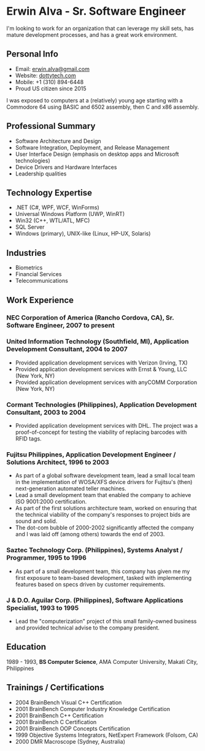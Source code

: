 # Erwin Alva - Sr. Software Engineer
I'm looking to work for an organization that can leverage my skill sets, has mature development processes, and has a great work environment.

## Personal Info
* Email: [erwin.alva@gmail.com](mailto:erwin.alva@gmail.com)
* Website: [dottytech.com](http://dottytech.com)
* Mobile: +1 (310) 894-6448
* Proud US citizen since 2015

I was exposed to computers at a (relatively) young age starting with a Commodore 64 using BASIC and 6502 assembly, then C and x86 assembly.

## Professional Summary
* Software Architecture and Design
* Software Integration, Deployment, and Release Management
* User Interface Design (emphasis on desktop apps and Microsoft technologies)
* Device Drivers and Hardware Interfaces
* Leadership qualities

## Technology Expertise
* .NET (C#, WPF, WCF, WinForms)
* Universal Windows Platform (UWP, WinRT)
* Win32 (C++, WTL/ATL, MFC)
* SQL Server
* Windows (primary), UNIX-like (Linux, HP-UX, Solaris)

## Industries
* Biometrics
* Financial Services
* Telecommunications

## Work Experience

### NEC Corporation of America (Rancho Cordova, CA), Sr. Software Engineer, 2007 to present

### United Information Technology (Southfield, MI), Application Development Consultant, 2004 to 2007
* Provided application development services with Verizon (Irving, TX)
* Provided application development services with Ernst & Young, LLC (New York, NY)
* Provided application development services with anyCOMM Corporation (New York, NY)

### Cormant Technologies (Philippines), Application Development Consultant, 2003 to 2004
* Provided application development services with DHL. The project was a proof-of-concept for
testing the viability of replacing barcodes with RFID tags.

### Fujitsu Philippines, Application Development Engineer / Solutions Architect, 1996 to 2003
* As part of a global software development team, lead a small local team in the implementation of
WOSA/XFS device drivers for Fujitsu's (then) next-generation automated teller machines.
* Lead a small development team that enabled the company to achieve ISO 9001:2000 certification.
* As part of the first solutions architecture team, worked on ensuring that the technical viability
of the company's responses to project bids are sound and solid.
* The dot-com bubble of 2000-2002 significantly affected the company and I was laid off (among
others) towards the end of 2003.

### Saztec Technology Corp. (Philippines), Systems Analyst / Programmer, 1995 to 1996
* As part of a small development team, this company has given me my first exposure to team-based
development, tasked with implementing features based on specs driven by customer requirements.

### J & D.O. Aguilar Corp. (Philippines), Software Applications Specialist, 1993 to 1995
* Lead the "computerization" project of this small family-owned business and provided
technical advise to the company president.

## Education
1989 - 1993, **BS Computer Science**, AMA Computer University, Makati City, Philippines

## Trainings / Certifications
* 2004 BrainBench Visual C++ Certification
* 2001 BrainBench Computer Industry Knowledge Certification
* 2001 BrainBench C++ Certification
* 2001 BrainBench C Certification
* 2001 BrainBench OOP Concepts Certification
* 1999 Objective Systems Integrators, NetExpert Framework (Folsom, CA)
* 2000 DMR Macroscope (Sydney, Australia)
